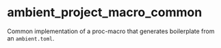 # ambient_project_macro_common

Common implementation of a proc-macro that generates boilerplate from an `ambient.toml`.

